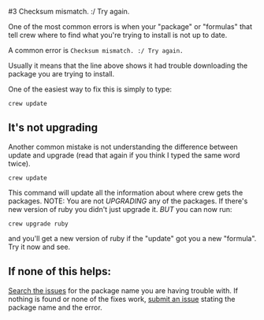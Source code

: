 #3 Checksum mismatch. :/ Try again.

One of the most common errors is when your "package" or "formulas" that tell crew where to find what you're trying to install is not up to date.

A common error is ```Checksum mismatch. :/ Try again.```

Usually it means that the line above shows it had trouble downloading the package you are trying to install.

One of the easiest way to fix this is simply to type:

`crew update`

## It's not upgrading
Another common mistake is not understanding the difference between update and upgrade (read that again if you think I typed the same word twice).

`crew update` 

This command will update all the information about where crew gets the packages. 
NOTE: You are not _UPGRADING_ any of the packages. If there's new version of ruby you didn't just upgrade it. _BUT_ you can now run:

`crew upgrade ruby`

and you'll get a new version of ruby if the "update" got you a new "formula". Try it now and see.

## If none of this helps:

[Search the issues](https://github.com/skycocker/chromebrew/issues/) for the package name you are having trouble with. If nothing is found or none of the fixes work, [submit an issue](https://github.com/skycocker/chromebrew/issues/new) stating the package name and the error.